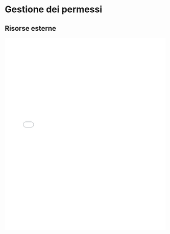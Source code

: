 # Gestione dei permessi

## Risorse esterne
<embed src="./assets/Linux_lezione4_Permessi.pdf" width="100%" height="600px" 
 type="application/pdf">
